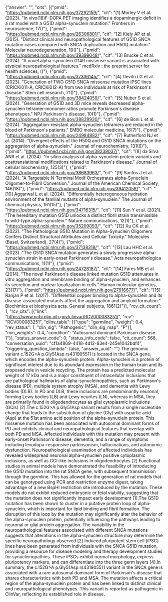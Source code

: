 {"answer": "", "cits": [{"pmid": "https://pubmed.ncbi.nlm.nih.gov/37292159/", "cit": "[1] Morley V et al. (2023). \"In vivo(18)F-DOPA PET imaging identifies a dopaminergic deficit in a rat model with a G51D alpha-synuclein mutation.\" Frontiers in neuroscience, 17()"}, {"pmid": "https://pubmed.ncbi.nlm.nih.gov/26306801/", "cit": "[2] Kiely AP et al. (2015). \"Distinct clinical and neuropathological features of G51D SNCA mutation cases compared with SNCA duplication and H50Q mutation.\" Molecular neurodegeneration, 10()"}, {"pmid": "https://pubmed.ncbi.nlm.nih.gov/39399048/", "cit": "[3] Brucke C et al. (2024). \"A novel alpha-synuclein G14R missense variant is associated with atypical neuropathological features.\" medRxiv : the preprint server for health sciences, ()"}, {"pmid": "https://pubmed.ncbi.nlm.nih.gov/37336145/", "cit": "[4] Devito LG et al. (2023). \"Generation of TWO G51D SNCA missense mutation iPSC lines (CRICKi011-A, CRICKi012-A) from two individuals at risk of Parkinson's disease.\" Stem cell research, 71()"}, {"pmid": "https://pubmed.ncbi.nlm.nih.gov/38424059/", "cit": "[5] Nuber S et al. (2024). \"Generation of G51D and 3D mice reveals decreased alpha-synuclein tetramer-monomer ratios promote Parkinson's disease phenotypes.\" NPJ Parkinson's disease, 10(1)"}, {"pmid": "https://pubmed.ncbi.nlm.nih.gov/38839930/", "cit": "[6] de Boni L et al. (2024). \"Aggregation-resistant alpha-synuclein tetramers are reduced in the blood of Parkinson's patients.\" EMBO molecular medicine, 16(7)"}, {"pmid": "https://pubmed.ncbi.nlm.nih.gov/24984882/", "cit": "[7] Rutherford NJ et al. (2014). \"Divergent effects of the H50Q and G51D SNCA mutations on the aggregation of alpha-synuclein.\" Journal of neurochemistry, 131(6)"}, {"pmid": "https://pubmed.ncbi.nlm.nih.gov/38239037/", "cit": "[8] da Silva ANR et al. (2024). \"In silico analysis of alpha-synuclein protein variants and posttranslational modifications related to Parkinson's disease.\" Journal of cellular biochemistry, 125(3)"}, {"pmid": "https://pubmed.ncbi.nlm.nih.gov/38683963/", "cit": "[9] Santos J et al. (2024). \"A Targetable N-Terminal Motif Orchestrates alpha-Synuclein Oligomer-to-Fibril Conversion.\" Journal of the American Chemical Society, 146(18)"}, {"pmid": "https://pubmed.ncbi.nlm.nih.gov/39412059/", "cit": "[10] Aggarwal L et al. (2024). \"Differentially heterogeneous hydration environment of the familial mutants of alpha-synuclein.\" The Journal of chemical physics, 161(15)"}, {"pmid": "https://pubmed.ncbi.nlm.nih.gov/34716315/", "cit": "[11] Sun Y et al. (2021). \"The hereditary mutation G51D unlocks a distinct fibril strain transmissible to wild-type alpha-synuclein.\" Nature communications, 12(1)"}, {"pmid": "https://pubmed.ncbi.nlm.nih.gov/35209093/", "cit": "[12] Xu CK et al. (2022). \"The Pathological G51D Mutation in Alpha-Synuclein Oligomers Confers Distinct Structural Attributes and Cellular Toxicity.\" Molecules (Basel, Switzerland), 27(4)"}, {"pmid": "https://pubmed.ncbi.nlm.nih.gov/37138318/", "cit": "[13] Lau HHC et al. (2023). \"The G51D SNCA mutation generates a slowly progressive alpha-synuclein strain in early-onset Parkinson's disease.\" Acta neuropathologica communications, 11(1)"}, {"pmid": "https://pubmed.ncbi.nlm.nih.gov/24728187/", "cit": "[14] Fares MB et al. (2014). \"The novel Parkinson's disease linked mutation G51D attenuates in vitro aggregation and membrane binding of alpha-synuclein, and enhances its secretion and nuclear localization in cells.\" Human molecular genetics, 23(17)"}, {"pmid": "https://pubmed.ncbi.nlm.nih.gov/27916677/", "cit": "[15] Ranjan P et al. (2017). \"Differential copper binding to alpha-synuclein and its disease-associated mutants affect the aggregation and amyloid formation.\" Biochimica et biophysica acta. General subjects, 1861(2)"}], "rcv_cit_count": 1, "rcv_cits": [{"link": "https://www.ncbi.nlm.nih.gov/clinvar/RCV000083251/", "rcv": "RCV000083251", "clinv_table": [{"type": "germline", "weight": 0.4, "rev_status": 1, "clin_sig": "Pathogenic", "clin_sig_map": "P"}], "min_weights": 0.4, "condition": "Autosomal dominant Parkinson disease 1"}], "status_answer_code": 0, "status_info_code": false, "cit_count": 568, "conversation_uuid": "cf1a4809-4418-4d12-83e4-245e1042bdf4", "triggering_question_lambda": false, "answer_uuid": ""}
The genomic variant c.152G>A p.Gly51Asp rs431905511 is located in the SNCA gene, which encodes the alpha-synuclein protein. Alpha-synuclein is a protein of significant interest due to its abundant expression in the human brain and its proposed role in vesicle recycling. The protein has a predicted molecular weight of 17 kDa and is a major constituent of intracellular inclusions that are pathological hallmarks of alpha-synucleinopathies, such as Parkinson's disease (PD), multiple system atrophy (MSA), and dementia with Lewy bodies (DLB). In PD and DLB, these inclusions are predominantly neuronal, forming Lewy bodies (LB) and Lewy neurites (LN), whereas in MSA, they are primarily found in oligodendrocytes as glial cytoplasmic inclusions (GCIs) [2].The c.152G>A p.Gly51Asp variant results from a single nucleotide change that leads to the substitution of glycine (Gly) with aspartic acid (Asp) at the 51st amino acid position of the alpha-synuclein protein. This missense mutation has been associated with autosomal dominant forms of PD and exhibits clinical and neuropathological features that overlap with both PD and MSA. Affected individuals with this mutation may present with early-onset Parkinson's disease, dementia, and a range of symptoms including levodopa-responsive parkinsonism, hallucinations, and autonomic dysfunction. Neuropathological examination of affected individuals has revealed widespread neuronal alpha-synuclein positive cytoplasmic inclusions, as well as GCI-like inclusions in oligodendrocytes [2].Functional studies in animal models have demonstrated the feasibility of introducing the G51D mutation into the rat SNCA gene, with subsequent transmission through the germline. This has allowed for the generation of rat models that can be genotyped using PCR and restriction enzyme digest, taking advantage of a new BspHI restriction site introduced by the mutation. These models do not exhibit reduced embryonic or fetal viability, suggesting that the mutation does not significantly impact early development [1].The G51D mutation has been shown to cluster in a putative protein loop of alpha-synuclein, which is important for lipid binding and fibril formation. The disruption of this loop by the mutation may significantly alter the behavior of the alpha-synuclein protein, potentially influencing the pathways leading to neuronal or glial protein aggregation. The variability in the neuropathological features associated with different SNCA mutations suggests that alterations in the alpha-synuclein structure may determine the specific neuropathology observed [2].Induced pluripotent stem cell (iPSC) lines have been generated from individuals with the SNCA G51D mutation, providing a resource for disease modeling and therapy development studies for synucleinopathies. These iPSCs exhibit normal morphology, express pluripotency markers, and can differentiate into the three germ layers [4].In summary, the c.152G>A p.Gly51Asp rs431905511 variant in the SNCA gene is associated with a rare autosomal dominant form of Parkinson's disease that shares characteristics with both PD and MSA. The mutation affects a critical region of the alpha-synuclein protein and has been linked to distinct clinical and neuropathological phenotypes. This variant is reported as pathogenic in ClinVar, reflecting its established role in disease.